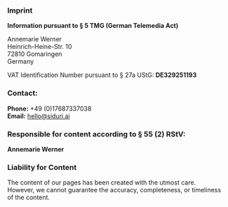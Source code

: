 
### Imprint

**Information pursuant to § 5 TMG (German Telemedia Act)**  

Annemarie Werner  
Heinrich-Heine-Str. 10  
72810 Gomaringen  
Germany  

VAT Identification Number pursuant to § 27a UStG: **DE329251193**

### Contact:

**Phone:** +49 (0)17687337038  
**Email:** [hello@siduri.ai](mailto:hello@siduri.ai)


### Responsible for content according to § 55 (2) RStV:

**Annemarie Werner**


### Liability for Content

The content of our pages has been created with the utmost care.  
However, we cannot guarantee the accuracy, completeness, or timeliness of the content.

